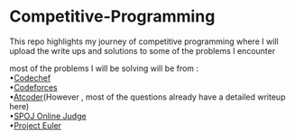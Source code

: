 # Competitive-Programming
This repo highlights my journey of competitive programming where I will upload the write ups and solutions to some of the problems I encounter <br/>

most of the problems I will be solving will be from : <br/>
•[Codechef](https://www.codechef.com/) <br/>
•[Codeforces](https://codeforces.com/) <br/>
•[Atcoder](https://atcoder.jp/)(However , most of the questions already have a detailed writeup here) <br/>
•[SPOJ Online Judge](https://www.spoj.com/) <br/>
•[Project Euler](https://projecteuler.net/) <br/>
